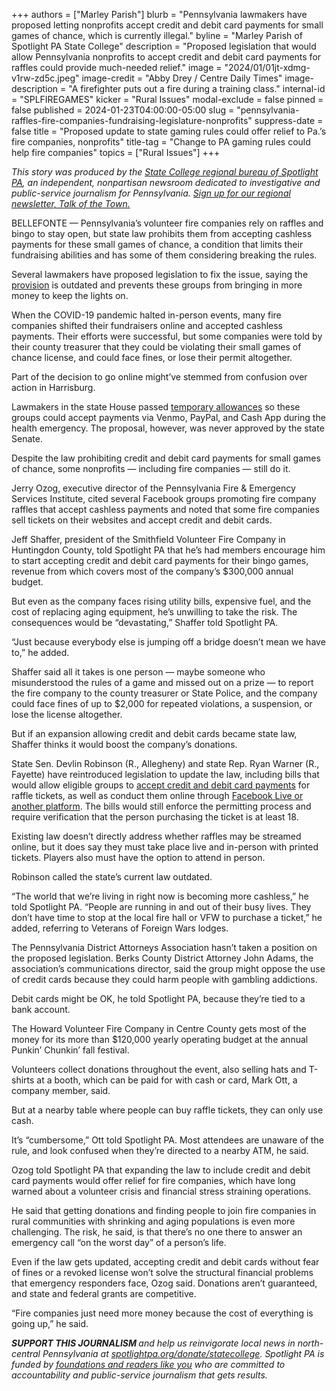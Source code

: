 +++
authors = ["Marley Parish"]
blurb = "Pennsylvania lawmakers have proposed letting nonprofits accept credit and debit card payments for small games of chance, which is currently illegal."
byline = "Marley Parish of Spotlight PA State College"
description = "Proposed legislation that would allow Pennsylvania nonprofits to accept credit and debit card payments for raffles could provide much-needed relief."
image = "2024/01/01jt-xdmg-v1rw-zd5c.jpeg"
image-credit = "Abby Drey / Centre Daily Times"
image-description = "A firefighter puts out a fire during a training class."
internal-id = "SPLFIREGAMES"
kicker = "Rural Issues"
modal-exclude = false
pinned = false
published = 2024-01-23T04:00:00-05:00
slug = "pennsylvania-raffles-fire-companies-fundraising-legislature-nonprofits"
suppress-date = false
title = "Proposed update to state gaming rules could offer relief to Pa.’s fire companies, nonprofits"
title-tag = "Change to PA gaming rules could help fire companies"
topics = ["Rural Issues"]
+++

<em>This story was produced by the </em><a href="https://www.spotlightpa.org/statecollege"><em>State College regional bureau of Spotlight PA</em></a><em>, an independent, nonpartisan newsroom dedicated to investigative and public-service journalism for Pennsylvania. </em><a href="https://www.spotlightpa.org/newsletters/talkofthetown"><em>Sign up for our regional newsletter, Talk of the Town.</em></a>

BELLEFONTE — Pennsylvania’s volunteer fire companies rely on raffles and bingo to stay open, but state law prohibits them from accepting cashless payments for these small games of chance, a condition that limits their fundraising abilities and has some of them considering breaking the rules.

Several lawmakers have proposed legislation to fix the issue, saying the <a href="https://www.pacodeandbulletin.gov/Display/pacode?file=/secure/pacode/data/061/chapter901/s901.506.html&amp;d=reduce">provision</a> is outdated and prevents these groups from bringing in more money to keep the lights on.

When the COVID-19 pandemic halted in-person events, many fire companies shifted their fundraisers online and accepted cashless payments. Their efforts were successful, but some companies were told by their county treasurer that they could be violating their small games of chance license, and could face fines, or lose their permit altogether.

Part of the decision to go online might’ve stemmed from confusion over action in Harrisburg.

Lawmakers in the state House passed <a href="https://www.legis.state.pa.us/cfdocs/billInfo/billInfo.cfm?sYear=2021&amp;sInd=0&amp;body=H&amp;type=B&amp;bn=0290">temporary allowances</a> so these groups could accept payments via Venmo, PayPal, and Cash App during the health emergency. The proposal, however, was never approved by the state Senate.

Despite the law prohibiting credit and debit card payments for small games of chance, some nonprofits — including fire companies — still do it.

<script src="https://www.spotlightpa.org/embed.js" async></script><div data-spl-embed-version="1" data-spl-src="https://www.spotlightpa.org/embeds/newsletter/?cta=Sign%20up%20for%20our%20new%20regional%20newsletter%2C%20%3Cb%3ETalk%20of%20the%20Town%3C%2Fb%3E%2C%20and%20get%20all%20the%20news%20and%20notes%20from%20State%20College%20and%20north-central%20PA.&button=Sign%20Up%20Now&preselect=state_college&eyebrow=DON'T%20MISS%20A%20BEAT"></div>

Jerry Ozog, executive director of the Pennsylvania Fire &amp; Emergency Services Institute, cited several Facebook groups promoting fire company raffles that accept cashless payments and noted that some fire companies sell tickets on their websites and accept credit and debit cards.

Jeff Shaffer, president of the Smithfield Volunteer Fire Company in Huntingdon County, told Spotlight PA that he’s had members encourage him to start accepting credit and debit card payments for their bingo games, revenue from which covers most of the company’s $300,000 annual budget.

But even as the company faces rising utility bills, expensive fuel, and the cost of replacing aging equipment, he’s unwilling to take the risk. The consequences would be “devastating,” Shaffer told Spotlight PA.

“Just because everybody else is jumping off a bridge doesn’t mean we have to,” he added.

Shaffer said all it takes is one person — maybe someone who misunderstood the rules of a game and missed out on a prize — to report the fire company to the county treasurer or State Police, and the company could face fines of up to $2,000 for repeated violations, a suspension, or lose the license altogether.

But if an expansion allowing credit and debit cards became state law, Shaffer thinks it would boost the company’s donations.

State Sen. Devlin Robinson (R., Allegheny) and state Rep. Ryan Warner (R., Fayette) have reintroduced legislation to update the law, including bills that would allow eligible groups to <a href="https://www.legis.state.pa.us/cfdocs/billInfo/billinfo.cfm?syear=2023&amp;sind=0&amp;body=S&amp;type=B&amp;bn=667">accept credit and debit card payments</a> for raffle tickets, as well as conduct them online through <a href="https://www.legis.state.pa.us/cfdocs/billInfo/billinfo.cfm?syear=2023&amp;sind=0&amp;body=H&amp;type=B&amp;bn=1268">Facebook Live or another platform</a>. The bills would still enforce the permitting process and require verification that the person purchasing the ticket is at least 18.

<script src="https://www.spotlightpa.org/embed.js" async></script><div data-spl-embed-version="1" data-spl-src="https://www.spotlightpa.org/embeds/donate/"></div>

Existing law doesn’t directly address whether raffles may be streamed online, but it does say they must take place live and in-person with printed tickets. Players also must have the option to attend in person.

Robinson called the state’s current law outdated.

“The world that we’re living in right now is becoming more cashless,” he told Spotlight PA. “People are running in and out of their busy lives. They don’t have time to stop at the local fire hall or VFW to purchase a ticket,” he added, referring to Veterans of Foreign Wars lodges.

The Pennsylvania District Attorneys Association hasn’t taken a position on the proposed legislation. Berks County District Attorney John Adams, the association’s communications director, said the group might oppose the use of credit cards because they could harm people with gambling addictions.

Debit cards might be OK, he told Spotlight PA, because they’re tied to a bank account.

The Howard Volunteer Fire Company in Centre County gets most of the money for its more than $120,000 yearly operating budget at the annual Punkin’ Chunkin’ fall festival.

Volunteers collect donations throughout the event, also selling hats and T-shirts at a booth, which can be paid for with cash or card, Mark Ott, a company member, said.

But at a nearby table where people can buy raffle tickets, they can only use cash.

It’s “cumbersome,” Ott told Spotlight PA. Most attendees are unaware of the rule, and look confused when they’re directed to a nearby ATM, he said.

Ozog told Spotlight PA that expanding the law to include credit and debit card payments would offer relief for fire companies, which have long warned about a volunteer crisis and financial stress straining operations.

He said that getting donations and finding people to join fire companies in rural communities with shrinking and aging populations is even more challenging. The risk, he said, is that there’s no one there to answer an emergency call “on the worst day” of a person’s life.

Even if the law gets updated, accepting credit and debit cards without fear of fines or a revoked license won’t solve the structural financial problems that emergency responders face, Ozog said. Donations aren’t guaranteed, and state and federal grants are competitive.

“Fire companies just need more money because the cost of everything is going up,” he said.

<strong><em>SUPPORT THIS JOURNALISM </em></strong><em>and help us reinvigorate local news in north-central Pennsylvania at </em><a href="http://spotlightpa.org/donate/statecollege"><em>spotlightpa.org/donate/statecollege</em></a><em>. Spotlight PA is funded by </em><a href="https://www.spotlightpa.org/support"><em>foundations and readers like you</em></a><em> who are committed to accountability and public-service journalism that gets results.</em>


